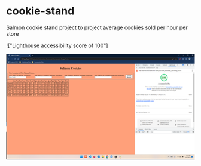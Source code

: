 # cookie-stand
Salmon cookie stand project to project average cookies sold per hour per store

!["Lighthouse accessibility score of 100"] 

<img src="assets/images/Salmon_CookiesOutcome3_16_2023.png" />
